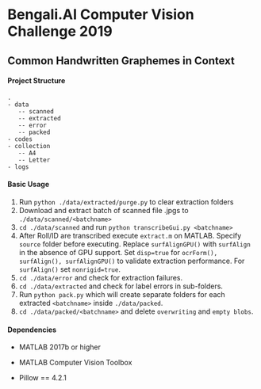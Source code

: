 # Bengali.AI Computer Vision Challenge 2019
## Common Handwritten Graphemes in Context
#### Project Structure

```
.
- data
   -- scanned
   -- extracted
   -- error
   -- packed
- codes
- collection
   -- A4
   -- Letter
- logs
```

#### Basic Usage

1. Run `python ./data/extracted/purge.py` to clear extraction folders
2. Download and extract batch of scanned file .jpgs to `./data/scanned/<batchname>` 
3. `cd ./data/scanned` and run `python transcribeGui.py <batchname>`
4. After Roll/ID are transcribed execute `extract.m` on MATLAB. Specify `source` folder before executing. Replace `surfAlignGPU()` with `surfAlign` in the absence of GPU support. Set `disp=true` for `ocrForm(), surfAlign(), surfAlignGPU()` to validate extraction performance. For `surfAlign()` set `nonrigid=true`.
5. `cd ./data/error` and check for extraction failures.
6. `cd ./data/extracted` and check for label errors in sub-folders.
7. Run `python pack.py` which will create separate folders for each extracted `<batchname>` inside `./data/packed`.
8. `cd ./data/packed/<batchname>` and delete `overwriting` and `empty blobs`.

#### Dependencies
- MATLAB 2017b or higher

- MATLAB Computer Vision Toolbox

- Pillow == 4.2.1
